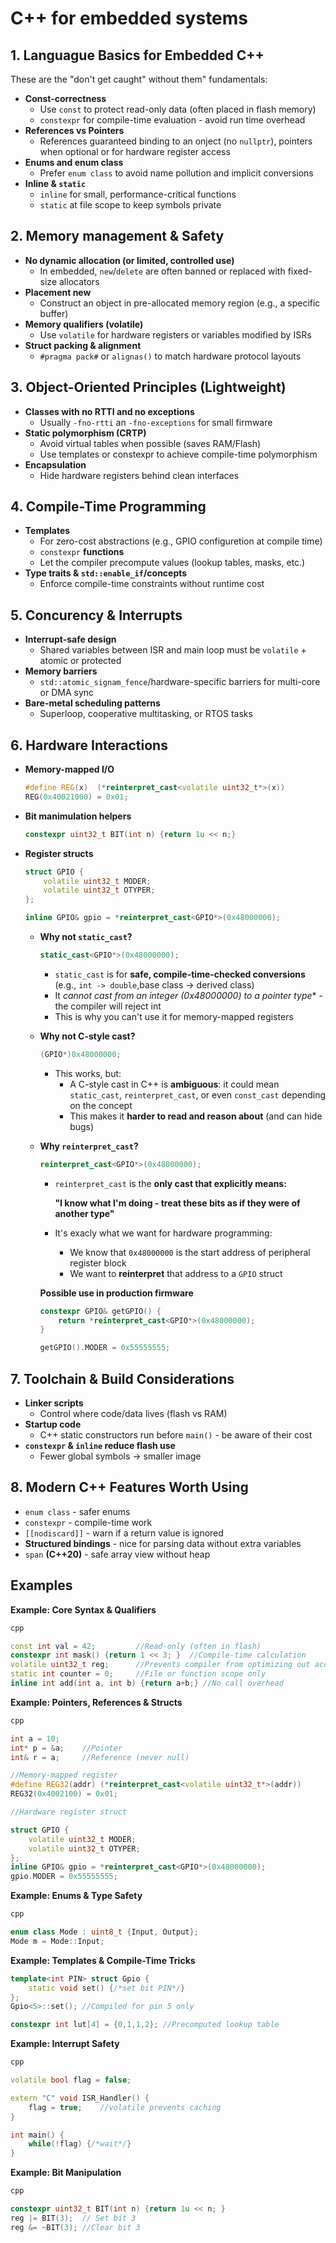 # C++ for embedded systems
## 1. Languague Basics for Embedded C++
These are the "don't get caught" without them" fundamentals:
- **Const-correctness**
  - Use `const` to protect read-only data (often placed in flash memory)
  - `constexpr` for compile-time evaluation - avoid run time overhead
- **References vs Pointers**
  - References guaranteed binding to an onject (no `nullptr`), pointers when optional or for hardware register access
- **Enums and enum class**
  - Prefer `enum class` to avoid name pollution and implicit conversions
- **Inline & `static`**
  - `inline` for small, performance-critical functions
  - `static` at file scope to keep symbols private


## 2. Memory management & Safety
- **No dynamic allocation (or limited, controlled use)**
  - In embedded, `new`/`delete` are often banned or replaced with fixed-size allocators
- **Placement new**
  - Construct an object in pre-allocated memory region (e.g., a specific buffer)
- **Memory qualifiers (volatile)**
  - Use `volatile` for hardware registers or variables modified by ISRs
- **Struct packing & alignment**
  - `#pragma pack#` or `alignas()` to match hardware protocol layouts

## 3. Object-Oriented Principles (Lightweight)
- **Classes with no RTTI and no exceptions**
  - Usually `-fno-rtti` an `-fno-exceptions` for small firmware
- **Static polymorphism (CRTP)**
  - Avoid virtual tables when possible (saves RAM/Flash)
  - Use templates or constexpr to achieve compile-time polymorphism
- **Encapsulation**
  - Hide hardware registers behind clean interfaces

## 4. Compile-Time Programming
- **Templates**
  - For zero-cost abstractions (e.g., GPIO configuretion at compile time)
  - `constexpr` **functions**
  - Let the compiler precompute values (lookup tables, masks, etc.)
- **Type traits & `std::enable_if`/concepts**
  - Enforce compile-time constraints without runtime cost

## 5. Concurency & Interrupts
- **Interrupt-safe design**
  - Shared variables between ISR and main loop must be `volatile` + atomic or protected
- **Memory barriers**
  - `std::atomic_signam_fence`/hardware-specific barriers for multi-core or DMA sync
- **Bare-metal scheduling patterns**
  - Superloop, cooperative multitasking, or RTOS tasks

## 6. Hardware Interactions
- **Memory-mapped I/O**
    ```C++
    #define REG(x)  (*reinterpret_cast<volatile uint32_t*>(x))
    REG(0x40021000) = 0x01;
    ```
- **Bit manimulation helpers**
    ```C++
    constexpr uint32_t BIT(int n) {return 1u << n;}
    ```
- **Register structs**
    ```C++
    struct GPIO {
        volatile uint32_t MODER;
        volatile uint32_t OTYPER;
    };

    inline GPIO& gpio = *reinterpret_cast<GPIO*>(0x48000000);
    ```
  - **Why not `static_cast`?**
      ```C++
      static_cast<GPIO*>(0x48000000);
      ```
    - `static_cast` is for **safe, compile-time-checked conversions** (e.g., `int -> double`,base class -> derived class)
    - It *cannot cast from an integer (0x48000000) to a pointer type** - the compiler will reject int
    - This is why you can't use it for memory-mapped registers
  - **Why not C-style cast?**
    ```C++
    (GPIO*)0x48000000;
    ```
    - This works, but:
      - A C-style cast in C++ is **ambiguous**: it could mean `static_cast`, `reinterpret_cast`, or even `const_cast` depending on the concept
      - This makes it **harder to read and reason about** (and can hide bugs)
  - **Why `reinterpret_cast`?**
    ```C++
    reinterpret_cast<GPIO*>(0x48000000);
    ```
    - `reinterpret_cast` is the **only cast that explicitly means:**
        
        **"I know what I'm doing - treat these bits as if they were of another type"**
    - It's exacly what we want for hardware programming:
      - We know that `0x48000000` is the start address of peripheral register block
      - We want to **reinterpret** that address to a `GPIO` struct
    
    **Possible use in production firmware**
    ```C++
    constexpr GPIO& getGPIO() {
        return *reinterpret_cast<GPIO*>(0x48000000);
    }
    ```
    ```C++
    getGPIO().MODER = 0x55555555;
    ```

## 7. Toolchain & Build Considerations
- **Linker scripts**
  - Control where code/data lives (flash vs RAM)
- **Startup code**
  - C++ static constructors run before `main()` - be aware of their cost
- **`constexpr` & `inline` reduce flash use**
  - Fewer global symbols -> smaller image

## 8. Modern C++ Features Worth Using
- `enum class` - safer enums
- `constexpr` - compile-time work
- `[[nodiscard]]` - warn if a return value is ignored
- **Structured bindings** - nice for parsing data without extra variables
- `span` **(C++20)** - safe array view without heap

## Examples

**Example: Core Syntax & Qualifiers**
```C++
cpp

const int val = 42;         //Read-only (often in flash)
constexpr int mask() {return 1 << 3; }  //Compile-time calculation
volatile uint32_t reg;      //Prevents compiler from optimizing out accesses
static int counter = 0;     //File or function scope only
inline int add(int a, int b) {return a+b;} //No call overhead
```

**Example: Pointers, References & Structs**
```C++
cpp

int a = 10;
int* p = &a;    //Pointer
int& r = a;     //Reference (never null)

//Memory-mapped register
#define REG32(addr) (*reinterpret_cast<volatile uint32_t*>(addr))
REG32(0x4002100) = 0x01;

//Hardware register struct

struct GPIO {
    volatile uint32_t MODER;
    volatile uint32_t OTYPER;
};
inline GPIO& gpio = *reinterpret_cast<GPIO*>(0x48000000);
gpio.MODER = 0x55555555;
```

**Example: Enums & Type Safety**
```C++
cpp

enum class Mode : uint8_t {Input, Output};
Mode m = Mode::Input;
```

**Example: Templates & Compile-Time Tricks**
```C++
template<int PIN> struct Gpio {
    static void set() {/*set bit PIN*/}
};
Gpio<5>::set(); //Compiled for pin 5 only

constexpr int lut[4] = {0,1,1,2}; //Precomputed lookup table
```

**Example: Interrupt Safety**
```C++
cpp

volatile bool flag = false;

extern "C" void ISR_Handler() {
    flag = true;    //volatile prevents caching
}

int main() {
    while(!flag) {/*wait*/}
}
```

**Example: Bit Manipulation**
```C++
cpp

constexpr uint32_t BIT(int n) {return 1u << n; }
reg |= BIT(3);  // Set bit 3
reg &= ~BIT(3); //Clear bit 3